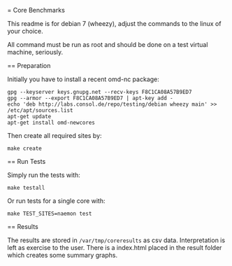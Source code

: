 = Core Benchmarks

This readme is for debian 7 (wheezy), adjust the commands to the linux of your choice.

All command must be run as root and should be done on a test virtual machine, seriously.

== Preparation

Initially you have to install a recent omd-nc package:

    gpg --keyserver keys.gnupg.net --recv-keys F8C1CA08A57B9ED7
    gpg --armor --export F8C1CA08A57B9ED7 | apt-key add -
    echo 'deb http://labs.consol.de/repo/testing/debian wheezy main' >> /etc/apt/sources.list
    apt-get update
    apt-get install omd-newcores

Then create all required sites by:

    make create

== Run Tests

Simply run the tests with:

    make testall

Or run tests for a single core with:

    make TEST_SITES=naemon test

== Results

The results are stored in `/var/tmp/coreresults` as csv data. Interpretation is
left as exercise to the user. There is a index.html placed in the result folder
which creates some summary graphs.
